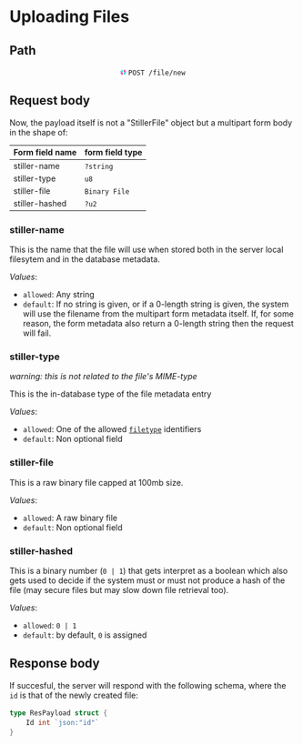 # Uploading Files

## Path

<div align="center">

<img src="jwt_logo.png" height="10px"/> `POST /file/new`

</div>

## Request body

Now, the payload itself is not a "StillerFile" object but a multipart form body
in the shape of:

|   Form field name     |   form field type     |
|-----------------------|-----------------------|
|   stiller-name        |       `?string`       |
|   stiller-type        |       `u8`            |
|   stiller-file        |       `Binary File`   |
|   stiller-hashed      |       `?u2`           |

### stiller-name

This is the name that the file will use when stored both in the server local
filesytem and in the database metadata.

*Values*:
- `allowed`: Any string
- `default`: If no string is given, or if a 0-length string is given, the system
  will use the filename from the multipart form metadata itself. If, for some
  reason, the form metadata also return a 0-length string then the request
  will fail.

### stiller-type

*warning: this is not related to the file's MIME-type*

This is the in-database type of the file metadata entry

*Values*:
- `allowed`: One of the allowed [`filetype`](/files.md) identifiers
- `default`: Non optional field

### stiller-file

This is a raw binary file capped at 100mb size.

*Values*:
- `allowed`: A raw binary file
- `default`: Non optional field

### stiller-hashed

This is a binary number (`0 | 1`) that gets interpret as a boolean which also
gets used to decide if the system must or must not produce a hash of the file
(may secure files but may slow down file retrieval too).

*Values*:
- `allowed`: `0 | 1`
- `default`: by default, `0` is assigned

## Response body

If succesful, the server will respond with the following schema, where the `id`
is that of the newly created file:

```go
type ResPayload struct {
    Id int `json:"id"`
}
```


